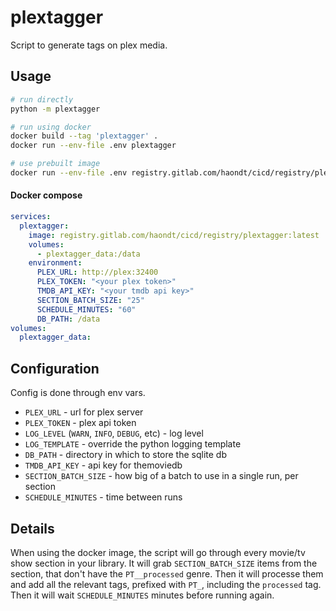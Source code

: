 # plextagger

Script to generate tags on plex media.

## Usage


```sh
# run directly
python -m plextagger

# run using docker
docker build --tag 'plextagger' .
docker run --env-file .env plextagger

# use prebuilt image
docker run --env-file .env registry.gitlab.com/haondt/cicd/registry/plextagger:latest
```

#### Docker compose

```yml
services:
  plextagger:
    image: registry.gitlab.com/haondt/cicd/registry/plextagger:latest
    volumes:
      - plextagger_data:/data
    environment:
      PLEX_URL: http://plex:32400
      PLEX_TOKEN: "<your plex token>"
      TMDB_API_KEY: "<your tmdb api key>"
      SECTION_BATCH_SIZE: "25"
      SCHEDULE_MINUTES: "60"
      DB_PATH: /data
volumes:
  plextagger_data:
```

## Configuration

Config is done through env vars.

- `PLEX_URL` - url for plex server
- `PLEX_TOKEN` - plex api token
- `LOG_LEVEL` (`WARN`, `INFO`, `DEBUG`, etc) - log level
- `LOG_TEMPLATE` - override the python logging template
- `DB_PATH` - directory in which to store the sqlite db
- `TMDB_API_KEY` - api key for themoviedb
- `SECTION_BATCH_SIZE` - how big of a batch to use in a single run, per section
- `SCHEDULE_MINUTES` - time between runs

## Details

When using the docker image, the script will go through every movie/tv show section in your library. It will grab `SECTION_BATCH_SIZE` items from the section, that don't have the `PT__processed` genre. Then it will processe them and add all the relevant tags, prefixed with `PT_`, including the `processed` tag. Then it will wait `SCHEDULE_MINUTES` minutes before running again.